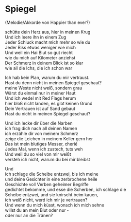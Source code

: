 # Spiegel

(Melodie/Akkorde von Happier than ever?)

schütte dein Herz aus, hier in meinen Krug  
Und ich leere ihn in einem Zug  
Jeder Schluck macht mich mehr so wie du  
Jeder Biss etwas weniger wie mich  
Und weil ein Hai Blut so gut riecht  
wie du mich auf Kilometer anziehst  
Der Schmerz in deinem Blick ist so klar  
wie all die Ichs, die ich schon war  


Ich hab kein Plan, warum du mir vertraust.  
Hast du denn nicht in meinen Spiegel geschaut?  
meine Weste nicht weiß, sondern grau  
Wärst du einmal nur in meiner Haut  
Und ich wedel mit Red Flags herum  
hier bloß nicht landen, es gibt keinen Grund  
Dein Vertrauen ist auf Sand gebaut  
Hast du nicht in meinen Spiegel geschaut?


Und ich lecke dir über die Narben  
ich frag dich nach all deinen Namen  
ich erzähle dir von meinem Schmerz  
zeige die Leichen in meinem Keller gern her  
Das ist mein blutiges Messer, cherié  
Jedes Mal, wenn ich zustech, tuts weh  
Und weil du so viel von mir weißt  
versteh ich nicht, warum du bei mir bleibst  


Und  
ich schlage die Scheibe entzwei, bis ich meine  
und deine Gesichter in eine zerbrochene heile  
Geschichte voll Verben geheimer Begriffe  
gedichtet bekomme, und esse die Scherben, ich schlage die  
Scheibe entzwei, und sie knirscht beim kauen,  
ich weiß nicht, werd ich mir je vertrauen?  
Und wenn du mich küsst, wonach ich mich sehne  
willst du an mein Blut oder nur -  
oder nur an die Tränen?


